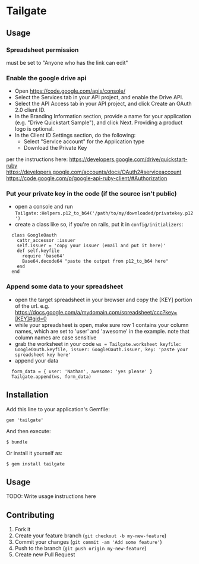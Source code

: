 # Tailgate

## Usage

### Spreadsheet permission

  must be set to "Anyone who has the link can edit"

### Enable the google drive api

  * Open https://code.google.com/apis/console/
  * Select the Services tab in your API project, and enable the Drive API.
  * Select the API Access tab in your API project, and click Create an OAuth 2.0 client ID.
  * In the Branding Information section, provide a name for your application (e.g. "Drive Quickstart Sample"), and click Next. Providing a product logo is optional.
  * In the Client ID Settings section, do the following:
    * Select "Service account" for the Application type
    * Download the Private Key

  per the instructions here:
    https://developers.google.com/drive/quickstart-ruby
    https://developers.google.com/accounts/docs/OAuth2#serviceaccount
    https://code.google.com/p/google-api-ruby-client/#Authorization

### Put your private key in the code (if the source isn't public)

  * open a console and run ```Tailgate::Helpers.p12_to_b64('/path/to/my/downloaded/privatekey.p12')```
  * create a class like so, if you're on rails, put it in ```config/initializers```:
```
  class GoogleOauth
    cattr_accessor :issuer
    self.issuer = 'copy your issuer (email and put it here)'
    def self.keyfile
      require 'base64'
      Base64.decode64 "paste the output from p12_to_b64 here"
    end
  end
```

### Append some data to your spreadsheet
  * open the target spreadsheet in your browser and copy the [KEY] portion of the url. e.g. https://docs.google.com/a/mydomain.com/spreadsheet/ccc?key=[KEY]#gid=0
  * while your spreadsheet is open, make sure row 1 contains your column names, which are set to 'user' and 'awesome' in the example. note that column names are case sensitive
  * grab the worksheet in your code
```ws = Tailgate.worksheet keyfile: GoogleOauth.keyfile, issuer: GoogleOauth.issuer, key: 'paste your spreadsheet key here'```
  * append your data
```
  form_data = { user: 'Nathan', awesome: 'yes please' }
  Tailgate.append(ws, form_data)
```


## Installation

Add this line to your application's Gemfile:

    gem 'tailgate'

And then execute:

    $ bundle

Or install it yourself as:

    $ gem install tailgate

## Usage

TODO: Write usage instructions here

## Contributing

1. Fork it
2. Create your feature branch (`git checkout -b my-new-feature`)
3. Commit your changes (`git commit -am 'Add some feature'`)
4. Push to the branch (`git push origin my-new-feature`)
5. Create new Pull Request
